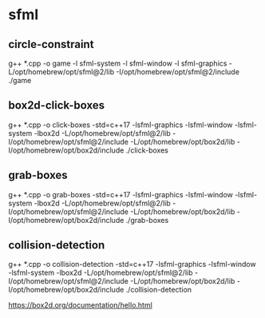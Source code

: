 # sfml

## circle-constraint
g++ *.cpp -o game -l sfml-system -l sfml-window -l sfml-graphics -L/opt/homebrew/opt/sfml@2/lib -I/opt/homebrew/opt/sfml@2/include
./game

## box2d-click-boxes
g++ *.cpp -o click-boxes -std=c++17 -lsfml-graphics -lsfml-window -lsfml-system -lbox2d -L/opt/homebrew/opt/sfml@2/lib -I/opt/homebrew/opt/sfml@2/include -L/opt/homebrew/opt/box2d/lib -I/opt/homebrew/opt/box2d/include
./click-boxes

## grab-boxes
g++ *.cpp -o grab-boxes -std=c++17 -lsfml-graphics -lsfml-window -lsfml-system -lbox2d -L/opt/homebrew/opt/sfml@2/lib -I/opt/homebrew/opt/sfml@2/include -L/opt/homebrew/opt/box2d/lib -I/opt/homebrew/opt/box2d/include
./grab-boxes

## collision-detection
g++ *.cpp -o collision-detection -std=c++17 -lsfml-graphics -lsfml-window -lsfml-system -lbox2d -L/opt/homebrew/opt/sfml@2/lib -I/opt/homebrew/opt/sfml@2/include -L/opt/homebrew/opt/box2d/lib -I/opt/homebrew/opt/box2d/include
./collision-detection

https://box2d.org/documentation/hello.html